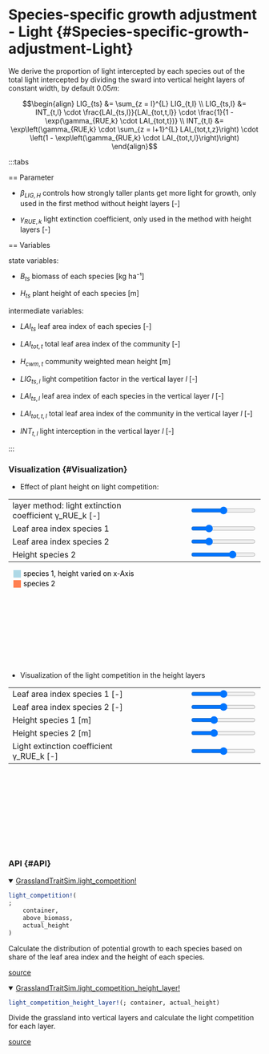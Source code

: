 


# Species-specific growth adjustment - Light {#Species-specific-growth-adjustment-Light}
<script setup>
    import { onMounted } from 'vue';
    import { lightCompetitionPlot, HeightLayerPlot } from './d3_plots/LightCompetition.js';
    onMounted(() => { 
        lightCompetitionPlot();
        HeightLayerPlot();  
    });
</script>


We derive the proportion of light intercepted by each species out of the total light intercepted by dividing the sward into vertical height layers of constant width, by default $0.05 m$: 

$$\begin{align}
    LIG_{ts} &= \sum_{z = l}^{L} LIG_{t,l} \\
    LIG_{ts,l} &= INT_{t,l} \cdot \frac{LAI_{ts,l}}{LAI_{tot,t,l}} \cdot \frac{1}{1 - \exp(\gamma_{RUE,k} \cdot LAI_{tot,t})} \\
    INT_{t,l} &= \exp\left(\gamma_{RUE,k} \cdot \sum_{z = l+1}^{L} LAI_{tot,t,z}\right) \cdot \left(1 - \exp\left(\gamma_{RUE,k} \cdot LAI_{tot,t,l}\right)\right) 
\end{align}$$

:::tabs

== Parameter
- $\beta_{LIG,H}$ controls how strongly taller plants get more light for growth, only used in the first method without height layers [-]
  
- $\gamma_{RUE,k}$ light extinction coefficient, only used in the method with height layers [-]
  

== Variables

state variables:
- $B_{ts}$ biomass of each species [kg ha⁻¹]
  
- $H_{ts}$ plant height of each species [m]
  

intermediate variables:
- $LAI_{ts}$ leaf area index of each species [-]
  
- $LAI_{tot, t}$ total leaf area index of the community [-]
  
- $H_{cwm, t}$ community weighted mean height [m]
  
- $LIG_{ts,l}$ light competition factor in the vertical layer $l$ [-]
  
- $LAI_{ts, l}$ leaf area index of each species in the vertical layer $l$ [-]
  
- $LAI_{tot, t, l}$ total leaf area index of the community in the vertical layer $l$ [-]
  
- $INT_{t,l}$ light interception in the vertical layer $l$ [-]
  

:::

### Visualization {#Visualization}
- Effect of plant height on light competition:
  
<table>
    <colgroup>
        <col>
        <col width="80px">
        <col>
    </colgroup>
    <tbody>
    <tr>
        <td>layer method: light extinction coefficient γ_RUE_k [-]</td>
        <td><span id="γRUEk-value"></span></td>
        <td><input type="range" id="γRUEk" min="0.4" max="0.8" step="0.01" value="0.6" class="light_competition_input"></td>
    </tr>
    <tr>
        <td>Leaf area index species 1</td>
        <td><span id="LAI_1-value"></span></td>
        <td><input type="range" min="0.01" max="4" step="0.01" value="1" id="LAI_1" class="light_competition_input"></td>
    </tr>
    <tr>
        <td>Leaf area index species 2</td>
        <td><span id="LAI_2-value"></span></td>
        <td><input type="range" min="0.01" max="4" step="0.01" value="1" id="LAI_2" class="light_competition_input"></td>
    </tr>
    <tr>
        <td>Height species 2</td>
        <td><span id="H_2-value"></span></td>
        <td><input type="range" min="0.01" max="1.5" step="0.01" value="1" id="H_2" class="light_competition_input"></td>
    </tr>
    </tbody>
</table>
<div class="legend" style="margin-top: 10px;">
    <svg width="500" height="37">
        <g>
            <rect x="10" y="0" width="15" height="15" style="fill: lightblue;"></rect>
            <text x="30" y="12" class="legend-text">species 1, height varied on x-Axis</text>
            <rect x="10" y="20" width="15" height="15" style="fill: coral;"></rect>
            <text x="30" y="32" class="legend-text">species 2</text>
        </g>
    </svg>
</div>
<svg id="light_competition_graph"></svg>

- Visualization of the light competition in the height layers
  
<table>
    <colgroup>
       <col>
       <col width="80px">
       <col>
    </colgroup>
    <tbody>
    <tr>
        <td>Leaf area index species 1 [-]</td>
        <td><span id="LAI1-value"></span></td>
        <td><input type="range" id="LAI1" min="0.0" max="4" step="0.01" value="2" class="input_height_layer_graph"></td>
    </tr>
    <tr>
        <td>Leaf area index species 2 [-]</td>
        <td><span id="LAI2-value"></span></td>
        <td><input type="range" id="LAI2" min="0.0" max="4" step="0.01" value="2" class="input_height_layer_graph"></td>
    </tr>
    <tr>
        <td>Height species 1 [m]</td>
        <td><span id="H1-value"></span></td>
        <td><input type="range" id="H1" min="0.0" max="1.5" step="0.01" value="0.5" class="input_height_layer_graph"></td>
    </tr>
    <tr>
        <td>Height species 2 [m]</td>
        <td><span id="H2-value"></span></td>
        <td><input type="range" id="H2" min="0.0" max="1.5" step="0.01" value="0.5" class="input_height_layer_graph"></td>
    </tr>
    <tr>
        <td>Light extinction coefficient γ_RUE_k [-]</td>
        <td><span id="γ_RUE_k-value"></span></td>
        <td><input type="range" id="γ_RUE_k" min="0.4" max="0.8" step="0.01" value="0.6" class="input_height_layer_graph"></td>
    </tr>
    </tbody>
</table>
<svg id="height_layer_graph"></svg>


### API {#API}
<details class='jldocstring custom-block' open>
<summary><a id='GrasslandTraitSim.light_competition!' href='#GrasslandTraitSim.light_competition!'><span class="jlbinding">GrasslandTraitSim.light_competition!</span></a> <Badge type="info" class="jlObjectType jlFunction" text="Function" /></summary>



```julia
light_competition!(
;
    container,
    above_biomass,
    actual_height
)

```


Calculate the distribution of potential growth to each species based on share of the leaf area index and the height of each species.


<Badge type="info" class="source-link" text="source"><a href="https://github.com/FelixNoessler/GrasslandTraitSim.jl/blob/95dfc85525ff6ba5d69ef0c4ffbd50ee9d9825b3/src/3_biomass/1_growth/3_light_competition.jl#L1" target="_blank" rel="noreferrer">source</a></Badge>

</details>

<details class='jldocstring custom-block' open>
<summary><a id='GrasslandTraitSim.light_competition_height_layer!' href='#GrasslandTraitSim.light_competition_height_layer!'><span class="jlbinding">GrasslandTraitSim.light_competition_height_layer!</span></a> <Badge type="info" class="jlObjectType jlFunction" text="Function" /></summary>



```julia
light_competition_height_layer!(; container, actual_height)

```


Divide the grassland into vertical layers and calculate the light competition for each layer.


<Badge type="info" class="source-link" text="source"><a href="https://github.com/FelixNoessler/GrasslandTraitSim.jl/blob/95dfc85525ff6ba5d69ef0c4ffbd50ee9d9825b3/src/3_biomass/1_growth/3_light_competition.jl#L27" target="_blank" rel="noreferrer">source</a></Badge>

</details>

